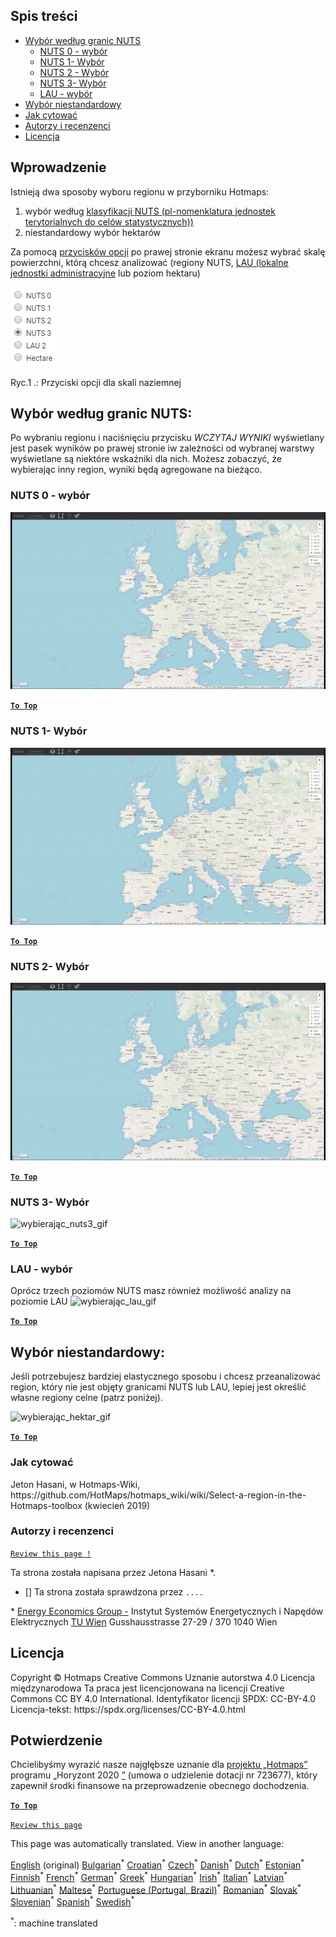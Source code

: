 <h2> Spis treści </h2><ul><li> <a href="#Selection-by-NUTS-boundaries">Wybór według granic NUTS</a> <ul><li> <a href="#NUTS-0--Selection">NUTS 0 - wybór</a> </li><li> <a href="#NUTS-1--Selection">NUTS 1- Wybór</a> </li><li> <a href="#NUTS-2--Selection">NUTS 2 - Wybór</a> </li><li> <a href="#NUTS-3--Selection">NUTS 3- Wybór</a> </li><li> <a href="#LAU--Selection">LAU - wybór</a> </li></ul></li><li> <a href="#Custom-Selection">Wybór niestandardowy</a> </li><li> <a href="#How-to-cite">Jak cytować</a> </li><li> <a href="#Authors-and-reviewers">Autorzy i recenzenci</a> </li><li> <a href="#License">Licencja</a> </li></ul><h2> Wprowadzenie </h2><p> Istnieją dwa sposoby wyboru regionu w przyborniku Hotmaps: </p><ol><li> wybór według <a href="https://ec.europa.eu/eurostat/web/nuts/background">klasyfikacji NUTS (pl-nomenklatura jednostek terytorialnych do celów statystycznych))</a> </li><li> niestandardowy wybór hektarów </li></ol><p> Za pomocą <a href="#Fig1">przycisków opcji</a> po prawej stronie ekranu możesz wybrać skalę powierzchni, którą chcesz analizować (regiony NUTS, <a href="https://ec.europa.eu/eurostat/web/nuts/local-administrative-units">LAU (lokalne jednostki administracyjne</a> lub poziom hektaru) </p><p> <a name="Fig1"><img alt="radio_buttons_png" src="https://github.com/HotMaps/hotmaps_wiki/blob/master/Images/general_tool_functionalities_and_structure/radio_buttons.png"/></a> </p><p> Ryc.1 .: Przyciski opcji dla skali naziemnej </p><h2> Wybór według granic NUTS: </h2><p> Po wybraniu regionu i naciśnięciu przycisku <em>WCZYTAJ WYNIKI</em> wyświetlany jest pasek wyników po prawej stronie iw zależności od wybranej warstwy wyświetlane są niektóre wskaźniki dla nich. Możesz zobaczyć, że wybierając inny region, wyniki będą agregowane na bieżąco. </p><h3> NUTS 0 - wybór </h3><p><img alt="wybierając_nuts0_gif" src="https://github.com/HotMaps/hotmaps_wiki/blob/master/Images/general_tool_functionalities_and_structure/selecting_nuts0.gif"/></p><p><ins> <code><strong><a href="#table-of-contents">To Top</a></strong></code> </ins> </p><h3> NUTS 1- Wybór </h3><p><img alt="wybierając_nuts1_gif" src="https://github.com/HotMaps/hotmaps_wiki/blob/master/Images/general_tool_functionalities_and_structure/selecting_nuts1.gif"/></p><p><ins> <code><strong><a href="#table-of-contents">To Top</a></strong></code> </ins> </p><h3> NUTS 2- Wybór </h3><p><img alt="wybierając_nuts2_gif" src="https://github.com/HotMaps/hotmaps_wiki/blob/master/Images/general_tool_functionalities_and_structure/selecting_nuts2.gif"/></p><p><ins> <code><strong><a href="#table-of-contents">To Top</a></strong></code> </ins> </p><h3> NUTS 3- Wybór </h3><p><img alt="wybierając_nuts3_gif" src="https://github.com/HotMaps/hotmaps_wiki/blob/master/Images/general_tool_functionalities_and_structure/selecting_nuts3.gif"/></p><p><ins> <code><strong><a href="#table-of-contents">To Top</a></strong></code> </ins> </p><h3> LAU - wybór </h3><p> Oprócz trzech poziomów NUTS masz również możliwość analizy na poziomie LAU <img alt="wybierając_lau_gif" src="https://github.com/HotMaps/hotmaps_wiki/blob/master/Images/general_tool_functionalities_and_structure/selecting_lau.gif"/></p><p><ins> <code><strong><a href="#table-of-contents">To Top</a></strong></code> </ins> </p><h2> Wybór niestandardowy: </h2><p> Jeśli potrzebujesz bardziej elastycznego sposobu i chcesz przeanalizować region, który nie jest objęty granicami NUTS lub LAU, lepiej jest określić własne regiony celne (patrz poniżej). </p><p><img alt="wybierając_hektar_gif" src="https://github.com/HotMaps/hotmaps_wiki/blob/master/Images/general_tool_functionalities_and_structure/selecting_hectare.gif"/></p><p><ins> <code><strong><a href="#table-of-contents">To Top</a></strong></code> </ins> </p><h3> Jak cytować </h3><p> Jeton Hasani, w Hotmaps-Wiki, https://github.com/HotMaps/hotmaps_wiki/wiki/Select-a-region-in-the-Hotmaps-toolbox (kwiecień 2019) </p><h3> Autorzy i recenzenci </h3><p> <code><a href="https://github.com/HotMaps/hotmaps_wiki/wiki/How-to-select-a-region-in-the-Hotmaps-toolbox/_edit">Review this page !</a></code> </p> <p> Ta strona została napisana przez Jetona Hasani *. </p><ul><li> [] Ta strona została sprawdzona przez <code>....</code> </li></ul><p> * <a href="https://eeg.tuwien.ac.at/">Energy Economics Group -</a> Instytut Systemów Energetycznych i Napędów Elektrycznych <a href="https://eeg.tuwien.ac.at/">TU Wien</a> Gusshausstrasse 27-29 / 370 1040 Wien </p><h2> Licencja </h2><p> Copyright © Hotmaps Creative Commons Uznanie autorstwa 4.0 Licencja międzynarodowa Ta praca jest licencjonowana na licencji Creative Commons CC BY 4.0 International. Identyfikator licencji SPDX: CC-BY-4.0 Licencja-tekst: https://spdx.org/licenses/CC-BY-4.0.html </p><h2> Potwierdzenie </h2><p> Chcielibyśmy wyrazić nasze najgłębsze uznanie dla <a href="https://www.hotmaps-project.eu">projektu „Hotmaps”</a> programu „Horyzont 2020 <a href="https://www.hotmaps-project.eu">”</a> (umowa o udzielenie dotacji nr 723677), który zapewnił środki finansowe na przeprowadzenie obecnego dochodzenia. </p><p><ins> <code><strong><a href="#table-of-contents">To Top</a></strong></code> </ins> </p><p> <code><a href="https://github.com/HotMaps/hotmaps_wiki/wiki/How-to-select-a-region-in-the-Hotmaps-toolbox/_edit">Review this page</a></code> </p>

This page was automatically translated. View in another language:

[English](en-Select-a-region-in-the-Hotmaps-toolbox) (original) [Bulgarian](bg-Select-a-region-in-the-Hotmaps-toolbox)<sup>\*</sup> [Croatian](hr-Select-a-region-in-the-Hotmaps-toolbox)<sup>\*</sup> [Czech](cs-Select-a-region-in-the-Hotmaps-toolbox)<sup>\*</sup> [Danish](da-Select-a-region-in-the-Hotmaps-toolbox)<sup>\*</sup> [Dutch](nl-Select-a-region-in-the-Hotmaps-toolbox)<sup>\*</sup> [Estonian](et-Select-a-region-in-the-Hotmaps-toolbox)<sup>\*</sup> [Finnish](fi-Select-a-region-in-the-Hotmaps-toolbox)<sup>\*</sup> [French](fr-Select-a-region-in-the-Hotmaps-toolbox)<sup>\*</sup> [German](de-Select-a-region-in-the-Hotmaps-toolbox)<sup>\*</sup> [Greek](el-Select-a-region-in-the-Hotmaps-toolbox)<sup>\*</sup> [Hungarian](hu-Select-a-region-in-the-Hotmaps-toolbox)<sup>\*</sup> [Irish](ga-Select-a-region-in-the-Hotmaps-toolbox)<sup>\*</sup> [Italian](it-Select-a-region-in-the-Hotmaps-toolbox)<sup>\*</sup> [Latvian](lv-Select-a-region-in-the-Hotmaps-toolbox)<sup>\*</sup> [Lithuanian](lt-Select-a-region-in-the-Hotmaps-toolbox)<sup>\*</sup> [Maltese](mt-Select-a-region-in-the-Hotmaps-toolbox)<sup>\*</sup>  [Portuguese (Portugal, Brazil)](pt-Select-a-region-in-the-Hotmaps-toolbox)<sup>\*</sup> [Romanian](ro-Select-a-region-in-the-Hotmaps-toolbox)<sup>\*</sup> [Slovak](sk-Select-a-region-in-the-Hotmaps-toolbox)<sup>\*</sup> [Slovenian](sl-Select-a-region-in-the-Hotmaps-toolbox)<sup>\*</sup> [Spanish](es-Select-a-region-in-the-Hotmaps-toolbox)<sup>\*</sup> [Swedish](sv-Select-a-region-in-the-Hotmaps-toolbox)<sup>\*</sup> 

<sup>\*</sup>: machine translated
